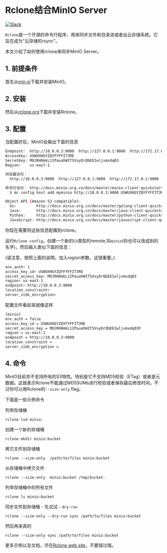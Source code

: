 # Rclone结合MinIO Server 

[![Slack](https://slack.min.io/slack?type=svg)](http://slack.minio.org.cn/questions)

`Rclone`是一个开源的命令行程序，用来同步文件和目录进或者出云存储系统。它旨在成为"云存储的rsync"。

本文介绍了如何使用rclone来同步MinIO Server。

## 1. 前提条件

首先从[min.io](https://min.io/)下载并安装MinIO。

## 2. 安装

然后从[rclone.org](http://rclone.org)下载并安装Rclone。

## 3. 配置

当配置好后，MinIO会输出下面的信息

```sh
Endpoint:  http://10.0.0.3:9000  http://127.0.0.1:9000  http://172.17.0.1:9000
AccessKey: USWUXHGYZQYFYFFIT3RE
SecretKey: MOJRH0mkL1IPauahWITSVvyDrQbEEIwljvmxdq03
Region:    us-east-1

浏览器访问：
  http://10.0.0.3:9000  http://127.0.0.1:9000  http://172.17.0.1:9000

命令行访问： http://docs.minio.org.cn/docs/master/minio-client-quickstart-guide
  $ mc config host add myminio http://10.0.0.3:9000 USWUXHGYZQYFYFFIT3RE MOJRH0mkL1IPauahWITSVvyDrQbEEIwljvmxdq03

Object API (Amazon S3 compatible):
  Go:         http://docs.minio.org.cn/docs/master/golang-client-quickstart-guide
  Java:       http://docs.minio.org.cn/docs/master/java-client-quickstart-guide
  Python:     http://docs.minio.org.cn/docs/master/python-client-quickstart-guide
  JavaScript: http://docs.minio.org.cn/docs/master/javascript-client-quickstart-guide
```

你现在需要将这些信息配置到rclone。

运行`Rclone config`，创建一个新的`S3`类型的remote,叫`minio`(你也可以改成别的名字)，然后输入类似下面的信息：

(请注意，按照上面的说明，加入region参数，这很重要。)

```sh
env_auth> 1
access_key_id> USWUXHGYZQYFYFFIT3RE
secret_access_key> MOJRH0mkL1IPauahWITSVvyDrQbEEIwljvmxdq03  
region> us-east-1
endpoint> http://10.0.0.3:9000
location_constraint>
server_side_encryption>
```

配置文件看起来就像这样

```sh
[minio]
env_auth = false
access_key_id = USWUXHGYZQYFYFFIT3RE
secret_access_key = MOJRH0mkL1IPauahWITSVvyDrQbEEIwljvmxdq03F
region = us-east-1
endpoint = http://10.0.0.3:9000
location_constraint =
server_side_encryption =
```

## 4. 命令

MinIO目前并不支持所有的S3特性。特别是它不支持MD5校验（ETag）或者是元数据。这就表示Rclone不能通过MD5SUMs进行校验或者保存最后修改时间。不过你可以用Rclone的`--size-only` flag。

下面是一些示例命令

列举存储桶

```
rclone lsd minio:
```

创建一个新的存储桶

```
rclone mkdir minio:bucket
```

拷贝文件到存储桶

```
rclone --size-only  /path/to/files minio:bucket
```

从存储桶中拷贝文件

```
rclone --size-only  minio:bucket /tmp/bucket-
```

列举存储桶中的所有文件

```
rclone ls minio:bucket
```

同步文件到存储桶 - 先试试`--dry-run`

```
rclone --size-only --dry-run sync /path/to/files minio:bucket
```

然后再来真的

```
rclone --size-only sync /path/to/files minio:bucket
```

更多示例以及文档，尽在[Rclone web site](http://rclone.org)，不要错过哦。
